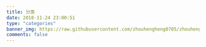 ```yaml
---
title: 分类
date: 2018-11-24 23:00:51
type: "categories"
banner_img: https://raw.githubusercontent.com/zhouhengheng0705/zhouhengheng0705.github.io/master/images/summer_fun.jpg
comments: false
---
```

